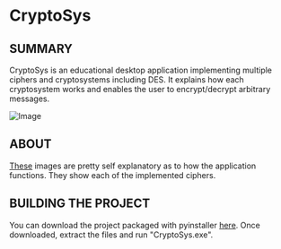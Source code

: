 # CryptoSys

## SUMMARY
CryptoSys is an educational desktop application implementing multiple ciphers and
cryptosystems including DES. It explains how each cryptosystem works and enables the
user to encrypt/decrypt arbitrary messages.

![Image](https://i.imgur.com/xn2utWs.png)


## ABOUT
[These](https://imgur.com/a/FXObWK4) images are pretty self explanatory as to how the application functions. They show each of the implemented ciphers.

## BUILDING THE PROJECT
You can download the project packaged with pyinstaller [here](https://drive.google.com/file/d/16PJsbmyN-vOyGxiHonTIcQ8XitTRh7Yu/view?usp=sharing). Once downloaded, extract the files and run "CryptoSys.exe".
